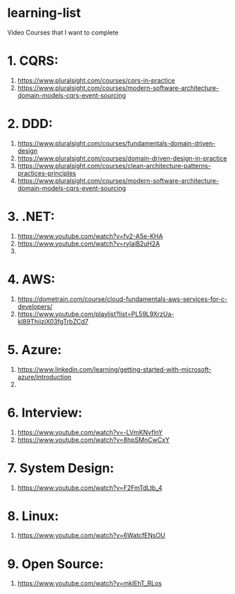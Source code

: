 # learning-list
Video Courses that I want to complete

# 1. CQRS:
   1. https://www.pluralsight.com/courses/cqrs-in-practice
   2. https://www.pluralsight.com/courses/modern-software-architecture-domain-models-cqrs-event-sourcing 
# 2. DDD:
   1. https://www.pluralsight.com/courses/fundamentals-domain-driven-design
   2. https://www.pluralsight.com/courses/domain-driven-design-in-practice
   3. https://www.pluralsight.com/courses/clean-architecture-patterns-practices-principles
   4. https://www.pluralsight.com/courses/modern-software-architecture-domain-models-cqrs-event-sourcing
# 3. .NET:
   1. https://www.youtube.com/watch?v=fv2-A5e-KHA
   2. https://www.youtube.com/watch?v=rylaiB2uH2A
   3. 
# 4. AWS:
   1. https://dometrain.com/course/cloud-fundamentals-aws-services-for-c-developers/
   2. https://www.youtube.com/playlist?list=PL59L9XrzUa-kl89ThijziX03fgTrbZCd7
# 5. Azure:
   1. https://www.linkedin.com/learning/getting-started-with-microsoft-azure/introduction
   2. 
# 6. Interview:
   1. https://www.youtube.com/watch?v=-LVmKNvflnY
   2. https://www.youtube.com/watch?v=8hpSMnCwCxY
# 7. System Design:
   1. https://www.youtube.com/watch?v=F2FmTdLtb_4
# 8. Linux:
   1. https://www.youtube.com/watch?v=6WatcfENsOU
# 9. Open Source:
   1. https://www.youtube.com/watch?v=mklEhT_RLos
